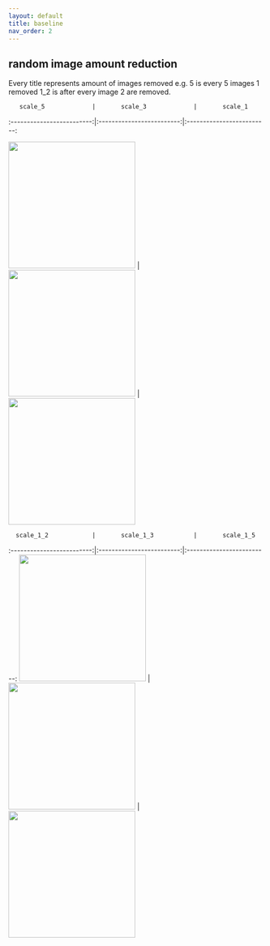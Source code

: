 ```yaml
---
layout: default
title: baseline
nav_order: 2
---
```


## random image amount reduction

Every title represents amount of images removed e.g. 5 is every 5 images 1 removed 1_2 is after every image 2 are removed.
 
       scale_5             |       scale_3             |       scale_1              
:-------------------------:|:-------------------------:|:-------------------------:

<img src="../images/output_sample_scale_5.gif" width="250"> | <img src="../images/output_sample_scale_3.gif" width="250">  | <img src="../images/output_sample_scale_1.gif" width="250">

      scale_1_2            |       scale_1_3           |       scale_1_5
:-------------------------:|:-------------------------:|:-------------------------:
<img src="../images/output_sample_scale_1_2.gif" width="250"> | <img src="../images/output_sample_scale_1_3.gif" width="250"> | <img src="../images/output_sample_scale_1_5.gif" width="250"> 
